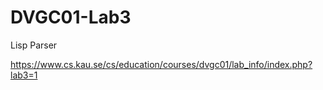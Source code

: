 # DVGC01-Lab3
Lisp Parser

https://www.cs.kau.se/cs/education/courses/dvgc01/lab_info/index.php?lab3=1
